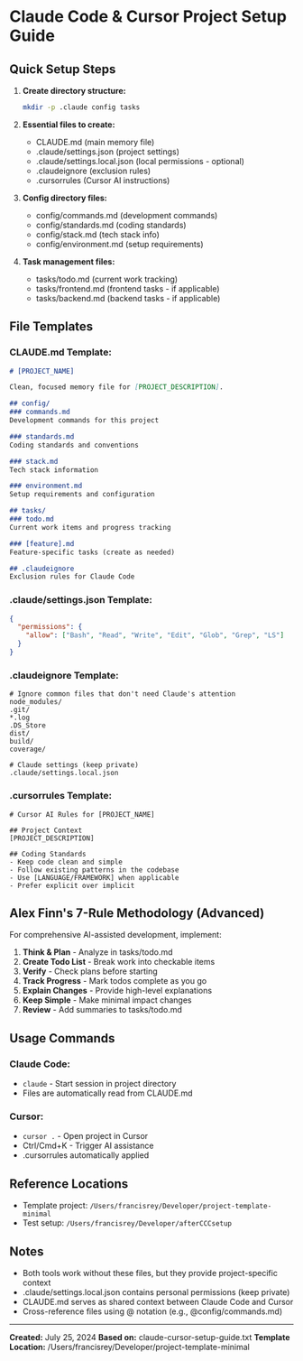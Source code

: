 # Claude Code & Cursor Project Setup Guide

## Quick Setup Steps

1. **Create directory structure:**
   ```bash
   mkdir -p .claude config tasks
   ```

2. **Essential files to create:**
   - CLAUDE.md (main memory file)
   - .claude/settings.json (project settings)
   - .claude/settings.local.json (local permissions - optional)
   - .claudeignore (exclusion rules)
   - .cursorrules (Cursor AI instructions)

3. **Config directory files:**
   - config/commands.md (development commands)
   - config/standards.md (coding standards)
   - config/stack.md (tech stack info)
   - config/environment.md (setup requirements)

4. **Task management files:**
   - tasks/todo.md (current work tracking)
   - tasks/frontend.md (frontend tasks - if applicable)
   - tasks/backend.md (backend tasks - if applicable)

## File Templates

### CLAUDE.md Template:
```markdown
# [PROJECT_NAME]

Clean, focused memory file for [PROJECT_DESCRIPTION].

## config/
### commands.md
Development commands for this project

### standards.md
Coding standards and conventions

### stack.md
Tech stack information

### environment.md
Setup requirements and configuration

## tasks/
### todo.md
Current work items and progress tracking

### [feature].md
Feature-specific tasks (create as needed)

## .claudeignore
Exclusion rules for Claude Code
```

### .claude/settings.json Template:
```json
{
  "permissions": {
    "allow": ["Bash", "Read", "Write", "Edit", "Glob", "Grep", "LS"]
  }
}
```

### .claudeignore Template:
```
# Ignore common files that don't need Claude's attention
node_modules/
.git/
*.log
.DS_Store
dist/
build/
coverage/

# Claude settings (keep private)
.claude/settings.local.json
```

### .cursorrules Template:
```
# Cursor AI Rules for [PROJECT_NAME]

## Project Context
[PROJECT_DESCRIPTION]

## Coding Standards
- Keep code clean and simple
- Follow existing patterns in the codebase
- Use [LANGUAGE/FRAMEWORK] when applicable
- Prefer explicit over implicit
```

## Alex Finn's 7-Rule Methodology (Advanced)

For comprehensive AI-assisted development, implement:

1. **Think & Plan** - Analyze in tasks/todo.md
2. **Create Todo List** - Break work into checkable items
3. **Verify** - Check plans before starting
4. **Track Progress** - Mark todos complete as you go
5. **Explain Changes** - Provide high-level explanations
6. **Keep Simple** - Make minimal impact changes
7. **Review** - Add summaries to tasks/todo.md

## Usage Commands

### Claude Code:
- `claude` - Start session in project directory
- Files are automatically read from CLAUDE.md

### Cursor:
- `cursor .` - Open project in Cursor
- Ctrl/Cmd+K - Trigger AI assistance
- .cursorrules automatically applied

## Reference Locations

- Template project: `/Users/francisrey/Developer/project-template-minimal`
- Test setup: `/Users/francisrey/Developer/afterCCCsetup`

## Notes

- Both tools work without these files, but they provide project-specific context
- .claude/settings.local.json contains personal permissions (keep private)
- CLAUDE.md serves as shared context between Claude Code and Cursor
- Cross-reference files using @ notation (e.g., @config/commands.md)

---

**Created:** July 25, 2024
**Based on:** claude-cursor-setup-guide.txt
**Template Location:** /Users/francisrey/Developer/project-template-minimal
